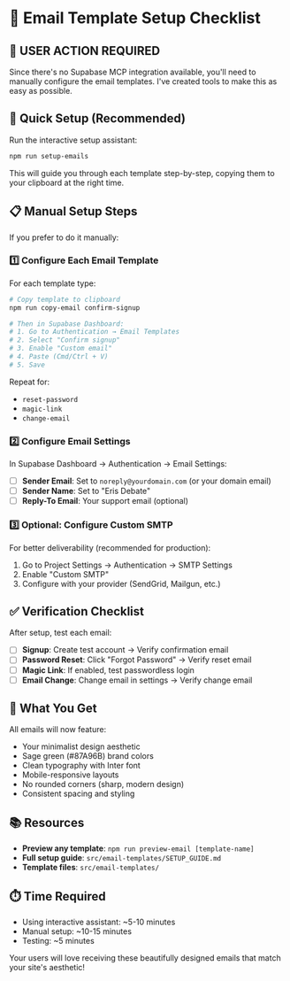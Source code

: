 # 📧 Email Template Setup Checklist

## 🚨 **USER ACTION REQUIRED**

Since there's no Supabase MCP integration available, you'll need to manually configure the email templates. I've created tools to make this as easy as possible.

## 🚀 **Quick Setup (Recommended)**

Run the interactive setup assistant:

```bash
npm run setup-emails
```

This will guide you through each template step-by-step, copying them to your clipboard at the right time.

## 📋 **Manual Setup Steps**

If you prefer to do it manually:

### 1️⃣ **Configure Each Email Template**

For each template type:

```bash
# Copy template to clipboard
npm run copy-email confirm-signup

# Then in Supabase Dashboard:
# 1. Go to Authentication → Email Templates
# 2. Select "Confirm signup" 
# 3. Enable "Custom email"
# 4. Paste (Cmd/Ctrl + V)
# 5. Save
```

Repeat for:
- `reset-password`
- `magic-link` 
- `change-email`

### 2️⃣ **Configure Email Settings**

In Supabase Dashboard → Authentication → Email Settings:

- [ ] **Sender Email**: Set to `noreply@yourdomain.com` (or your domain email)
- [ ] **Sender Name**: Set to "Eris Debate"
- [ ] **Reply-To Email**: Your support email (optional)

### 3️⃣ **Optional: Configure Custom SMTP**

For better deliverability (recommended for production):

1. Go to Project Settings → Authentication → SMTP Settings
2. Enable "Custom SMTP"
3. Configure with your provider (SendGrid, Mailgun, etc.)

## ✅ **Verification Checklist**

After setup, test each email:

- [ ] **Signup**: Create test account → Verify confirmation email
- [ ] **Password Reset**: Click "Forgot Password" → Verify reset email  
- [ ] **Magic Link**: If enabled, test passwordless login
- [ ] **Email Change**: Change email in settings → Verify change email

## 🎨 **What You Get**

All emails will now feature:
- Your minimalist design aesthetic
- Sage green (#87A96B) brand colors
- Clean typography with Inter font
- Mobile-responsive layouts
- No rounded corners (sharp, modern design)
- Consistent spacing and styling

## 📚 **Resources**

- **Preview any template**: `npm run preview-email [template-name]`
- **Full setup guide**: `src/email-templates/SETUP_GUIDE.md`
- **Template files**: `src/email-templates/`

## ⏱️ **Time Required**

- Using interactive assistant: ~5-10 minutes
- Manual setup: ~10-15 minutes
- Testing: ~5 minutes

Your users will love receiving these beautifully designed emails that match your site's aesthetic!